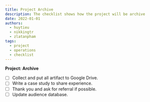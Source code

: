 ```yaml
---
title: Project Archive
description: The checklist shows how the project will be archive
date: 2022-01-01
authors:
  - huytieu
  - nikkingtr
  - zlatanpham
tags:
  - project
  - operations
  - checklist
---
```


**Project: Archive**

- [ ] Collect and put all artifact to Google Drive.
- [ ] Write a case study to share experience.
- [ ] Thank you and ask for referral if possible.
- [ ] Update audience database.
